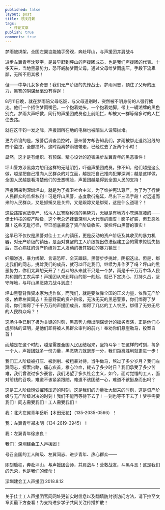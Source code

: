 ```yaml
---
published: false
layout: post
title: 寻找月薪
tags:
  - 评论文章
publish: true
comments: true
---
```

梦雨被绑架，全国左翼岂能袖手旁观，奔赴坪山，与声援团并肩战斗

进步左翼青年沈梦宇，是最早赶到坪山的声援团成员，也是我们声援团的代表。十多天来，当地黑恶势力，恐吓威胁梦雨父母，通过父母给梦雨施压，手段下流卑鄙，无所不用其极！

但——中华儿女多奇志！我们无产阶级的先锋战士，梦雨同志，顶住了父母的压力，黑警的阴谋丝毫没有得逞！

8月11日晚，就在梦雨陪父母吃饭，与父母道别时，突然被不明身份的人强行掳走。他们一个捂住梦雨嘴巴，一个抱着她头，一个抱着她脚，带上一辆湘牌的黑色别克。梦雨大声呼救，同行的声援团成员也上前阻拦，却被又一群等候多时的人拦住去路。

就在这千钧一发之际，声援团所在地的电梯也被陌生人设障拦堵。

更为吊诡的是，报警后调查监控时，惠州警方却告知我们，梦雨被绑走道路沿线的四个监控，全部损坏。这时距离梦雨被带走，已经过去了近两个小时！

显然，这才是有组织、有预谋、精心设计的迫害进步左翼青年的黑恶事件！

坪山警方涉黑势力想用这样的无耻阴招，吓退声援团成员。殊不知，他们越是这么做，越是把自己推向人民群众的对立面，越是把自己推向犯罪深渊；越是这样做，全国人民越是看清楚他们的丑恶嘴脸，声援团越是得到全国人民的支持！

声援团来到深圳坪山，就是为了捍卫社会主义，为了维护宪法尊严，为了为了行使人民群众的监督权利！可是坪山黑警，态度敷衍拖延，尽出下三滥手段！对远道而来的人民群众，又是抓捕又是关押，又是跟踪又是绑架，这是什么道理？！

这些践踏宪法尊严、玷污人民警察称谓的黑势力，无疑是有地方小苍蝇撑腰的——佳士科技的资产阶级，这个老总还挂着深圳人大代表的画皮！面子好装，但丑恶难藏！这些无耻行径，早已彻底暴露了资产阶级收买、掌控坪山黑警的事实！

这早已不仅仅是黑警对佳士工人的镇压，更是反动的资产阶级及其收买的暴力机器，对无产阶级的镇压，是面对觉醒的工人阶级提出依法组建工会的需求惊慌失措后，丧心病狂的资产阶级对工人发动的极其猖狂的暴力镇压！

奸细渗透、暴力绑架、言语恐吓、全天跟踪，黑警步步挑衅，阴招迭出。但是，绑走我们的同志，挑衅我们的成员，就可以吓走我们，继续为非作歹了吗？坪山的黑恶势力，你们太异想天开了！战斗的从来就不只是一个梦，雨是千千万万中华人民共和国的工农兵学！声援团从来到坪山的那一刻起，就已下定决心，打持久战，坚守阵地，与坪山黑恶势力战斗到底！

坪山黑警背靠资本家为虎作伥，而我们，就是要依靠全国的正义力量，依靠无产阶级，依靠左翼同志！丑恶野蛮的资产阶级，无法无天的黑恶警察，你们绑得了梦雨，你们绑得了千千万万的声援团成员，绑得了几亿的工人农民，绑得了无穷无尽的人民群众吗？！

这场斗争已到了极为关键的时刻，黑恶势力频出阴谋诡计的拙劣表演，正是他们心虚胆怯的证明，是他们即将被人民群众审判的前兆！奉劝你们悬崖勒马，投案自首！

而越是在这个时刻，越是需要全国人民团结起来，坚持斗争！在这样的时刻，每多一个人，声援团就多一份力量，黑恶势力就退却一分，我们距离胜利就更进一步！

我们工人阶级被打压、被剥削、被粗暴对待，当牛做马，熬过了多少岁月？我们左翼同志，探索出路，痛心疾首，椎心泣血，耗去了多少时日？我们承受了多少苦难，我们曾说过多少豪言，我们渴望了多久社会主义，如今，面对觉悟的工人，面对前线的召唤，难道不该紧紧跟随，难道不该团结一心，难道不该挺身而出吗？

这是工人阶级饱受摧残压迫的时刻，这是我们的力量壮大起来的时刻，这是资产阶级与无产阶级对决的时刻！我们不能再等待下去了！一刻也等不下去了！梦宇需要我们！同志需要我们！工人需要我们！

我：北大左翼青年岳昕【木田无花】（135-2035-0566）！

我：左翼青年郑永明（134-2619-3945）！

我：左翼青年徐忠良！

我们：深圳建会工人声援团！

号召全国的工人阶级、左翼同志、进步青年、热心群众——

即刻启程，奔赴坪山，与声援团会师，并肩战斗！营救战友，斗黑斗恶！这是我们的光荣，也是我们的使命！

深圳建会工人声援团
2018.8.12 

---
关于佳士工人声援团官网网址更新实时信息以及翻墙防封锁访问方法，请下拉至文章页最下方查看！为支持进步学子共同关注传播扩散！

